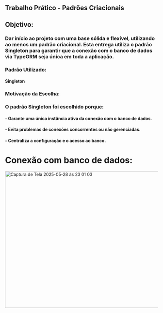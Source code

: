 ## Trabalho Prático - Padrões Criacionais

## Objetivo:

### Dar início ao projeto com uma base sólida e flexível, utilizando ao menos um padrão criacional. Esta entrega utiliza o padrão Singleton para garantir que a conexão com o banco de dados via TypeORM seja única em toda a aplicação.

### Padrão Utilizado:

#### Singleton

### Motivação da Escolha:

### O padrão Singleton foi escolhido porque:

#### - Garante uma única instância ativa da conexão com o banco de dados.

#### - Evita problemas de conexões concorrentes ou não gerenciadas.

#### - Centraliza a configuração e o acesso ao banco.

# Conexão com banco de dados:

<img width="650" height="450" alt="Captura de Tela 2025-05-28 às 23 01 03" src="https://github.com/user-attachments/assets/2262710d-08eb-445a-8728-b43e1dc31366" />
